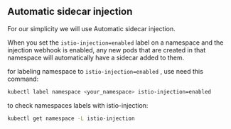 ## Automatic sidecar injection

For our simplicity we will use Automatic sidecar injection.

When you set the `istio-injection=enabled` label on a namespace and the injection webhook is enabled, any new pods that are created in that namespace will automatically have a sidecar added to them.


for labeling namespace to `istio-injection=enabled` , use need this command:

```bash
kubectl label namespace <your_namespace> istio-injection=enabled
```

to check namespaces labels with istio-injection:

```bash
kubectl get namespace -L istio-injection
```
